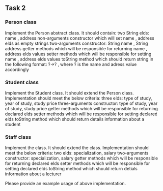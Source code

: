 ## Task 2
### Person class
Implement the Person abstract class. It should contain:
two String  elds: name , address
non-arguments constructor which will set name , address  elds as empty
strings
two-arguments constructor: String name , String address
getter methods which will be responsible for returning name , address  elds values
setter methods which will be responsible for setting name , address  elds values
toString method which should return string in the following format: ?->? , where ? is the name and adress value accordingly
### Student class
Implement the Student class. It should extend the Person class. Implementation should meet the below criteria:
three  elds: type of study, year of study, study price
three-arguments constructor: type of study, year of study, study price
getter methods which will be responsible for returning declared  elds setter methods which will be responsible for setting declared  elds toString method which should return details information about a student
### Staff class
Implement the   class. It should extend the   class. Implementation should meet the below criteria:
two  elds: specialization, salary
two-arguments constructor: specialization, salary
getter methods which will be responsible for returning declared  elds setter methods which will be responsible for setting declared  elds toString method which should return detials information about a lecturer

Please provide an example usage of above implementation.